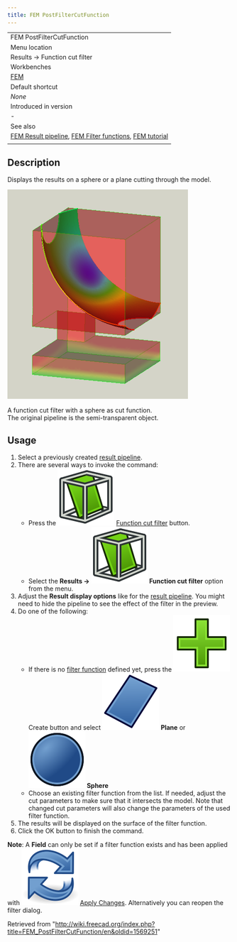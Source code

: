 ```yaml
---
title: FEM PostFilterCutFunction
---
```


|                                                                                                                                                                                                           |
| --------------------------------------------------------------------------------------------------------------------------------------------------------------------------------------------------------- |
| FEM PostFilterCutFunction                                                                                                                                                                                 |
| Menu location                                                                                                                                                                                             |
| Results → Function cut filter                                                                                                                                                                             |
| Workbenches                                                                                                                                                                                               |
| [FEM](/FEM_Workbench "FEM Workbench")                                                                                                                                                                     |
| Default shortcut                                                                                                                                                                                          |
| _None_                                                                                                                                                                                                    |
| Introduced in version                                                                                                                                                                                     |
| -                                                                                                                                                                                                         |
| See also                                                                                                                                                                                                  |
| [FEM Result pipeline](/FEM_PostPipelineFromResult "FEM PostPipelineFromResult"), [FEM Filter functions](/FEM_PostCreateFunctions "FEM PostCreateFunctions"), [FEM tutorial](/FEM_tutorial "FEM tutorial") |
|                                                                                                                                                                                                           |

## Description

Displays the results on a sphere or a plane cutting through the model.

![](/src/assets/images/FEM_Function-Cut-Filter-Example.png)

A function cut filter with a sphere as cut function.  
The original pipeline is the semi-transparent object.

## Usage

1. Select a previously created [result pipeline](/FEM_PostPipelineFromResult "FEM PostPipelineFromResult").
2. There are several ways to invoke the command:
   - Press the ![](/src/assets/images/FEM_PostFilterCutFunction.svg) [Function cut filter](/FEM_PostFilterCutFunction "FEM PostFilterCutFunction") button.
   - Select the **Results → ![](/src/assets/images/FEM_PostFilterCutFunction.svg) Function cut filter** option from the menu.
3. Adjust the **Result display options** like for the [result pipeline](/FEM_PostPipelineFromResult "FEM PostPipelineFromResult"). You might need to hide the pipeline to see the effect of the filter in the preview.
4. Do one of the following:
   - If there is no [filter function](/FEM_PostCreateFunctions "FEM PostCreateFunctions") defined yet, press the ![](/src/assets/images/List-add.svg) Create button and select **![](/src/assets/images/FEM_PostCreateFunctionPlane.svg) Plane** or **![](/src/assets/images/FEM_PostCreateFunctionSphere.svg) Sphere**
   - Choose an existing filter function from the list. If needed, adjust the cut parameters to make sure that it intersects the model. Note that changed cut parameters will also change the parameters of the used filter function.
5. The results will be displayed on the surface of the filter function.
6. Click the OK button to finish the command.

**Note**: A **Field** can only be set if a filter function exists and has been applied with ![](/src/assets/images/FEM_PostApplyChanges.svg) [Apply Changes](/FEM_PostApplyChanges "FEM PostApplyChanges"). Alternatively you can reopen the filter dialog.

Retrieved from "<http://wiki.freecad.org/index.php?title=FEM_PostFilterCutFunction/en&oldid=1569251>"
